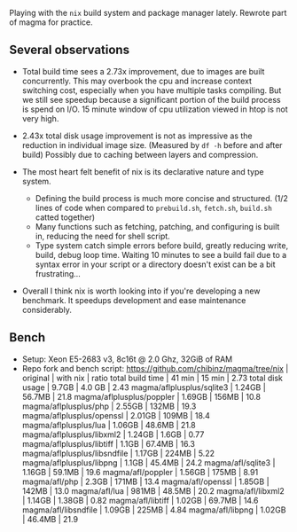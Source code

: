 Playing with the `nix` build system and package manager lately. Rewrote part of magma for practice.

## Several observations
- Total build time sees a 2.73x improvement, due to images are built concurrently. This may overbook the cpu and increase context switching cost, especially when you have multiple tasks compiling. But we still see speedup because a significant portion of the build process is spend on I/O. 15 minute window of cpu utilization viewed in htop is not very high.
- 2.43x total disk usage improvement is not as impressive as the reduction in individual image size. (Measured by `df -h` before and after build) Possibly due to caching between layers and compression.
- The most heart felt benefit of nix is its declarative nature and type system.
    - Defining the build process is much more concise and structured. (1/2 lines of code when compared to `prebuild.sh`, `fetch.sh`, `build.sh` catted together)
    - Many functions such as fetching, patching, and configuring is built in, reducing the need for shell script.
    - Type system catch simple errors before build, greatly reducing write, build, debug loop time. Waiting 10 minutes to see a build fail due to a syntax error in your script or a directory doesn't exist can be a bit frustrating...

- Overall I think nix is worth looking into if you're developing a new benchmark. It speedups development and ease maintenance considerably.

## Bench
- Setup: Xeon E5-2683 v3, 8c16t @ 2.0 Ghz, 32GiB of RAM
- Repo fork and bench script: https://github.com/chibinz/magma/tree/nix
                             | original  | with nix | ratio
total build time             | 41 min    | 15 min   | 2.73
total disk usage             | 9.7GB     | 4.0 GB   | 2.43
magma/aflplusplus/sqlite3    | 1.24GB    | 56.7MB   | 21.8
magma/aflplusplus/poppler    | 1.69GB    | 156MB    | 10.8
magma/aflplusplus/php        | 2.55GB    | 132MB    | 19.3
magma/aflplusplus/openssl    | 2.01GB    | 109MB    | 18.4
magma/aflplusplus/lua        | 1.06GB    | 48.6MB   | 21.8
magma/aflplusplus/libxml2    | 1.24GB    | 1.6GB    | 0.77
magma/aflplusplus/libtiff    | 1.1GB     | 67.4MB   | 16.3
magma/aflplusplus/libsndfile | 1.17GB    | 224MB    | 5.22
magma/aflplusplus/libpng     | 1.1GB     | 45.4MB   | 24.2
magma/afl/sqlite3            | 1.16GB    | 59.1MB   | 19.6
magma/afl/poppler            | 1.56GB    | 175MB    | 8.91
magma/afl/php                | 2.3GB     | 171MB    | 13.4
magma/afl/openssl            | 1.85GB    | 142MB    | 13.0
magma/afl/lua                | 981MB     | 48.5MB   | 20.2
magma/afl/libxml2            | 1.14GB    | 1.38GB   | 0.82
magma/afl/libtiff            | 1.02GB    | 69.7MB   | 14.6
magma/afl/libsndfile         | 1.09GB    | 225MB    | 4.84
magma/afl/libpng             | 1.02GB    | 46.4MB   | 21.9

